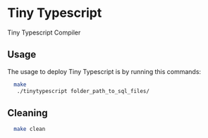 # Tiny Typescript
Tiny Typescript Compiler

## Usage

The usage to deploy Tiny Typescript is by running this commands:

```bash
  make
   ./tinytypescript folder_path_to_sql_files/
```

## Cleaning

```bash
  make clean
```
